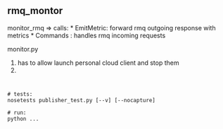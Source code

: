 


## rmq_montor

monitor_rmq => calls:
    * EmitMetric: forward rmq outgoing response with  metrics
    * Commands : handles rmq incoming requests


monitor.py

1. has to allow launch personal cloud client and stop them
2. 


# 



```
# tests: 
nosetests publisher_test.py [--v] [--nocapture]

# run:
python ...

```



# 